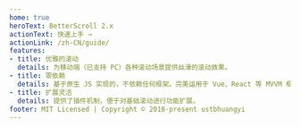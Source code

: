 ```yaml
---
home: true
heroText: BetterScroll 2.x
actionText: 快速上手 →
actionLink: /zh-CN/guide/
features:
- title: 优雅的滚动
  details: 为移动端（已支持 PC）各种滚动场景提供丝滑的滚动效果。
- title: 零依赖
  details: 基于原生 JS 实现的，不依赖任何框架。完美运用于 Vue、React 等 MVVM 框架。
- title: 扩展灵活
  details: 提供了插件机制，便于对基础滚动进行功能扩展。
footer: MIT Licensed | Copyright © 2018-present ustbhuangyi
---
```

